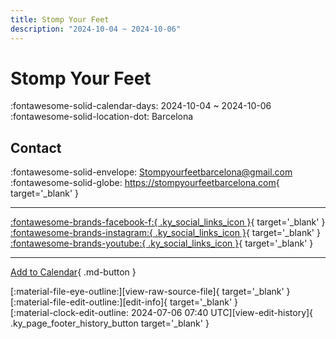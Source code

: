 ```yaml
---
title: Stomp Your Feet
description: "2024-10-04 ~ 2024-10-06"
---
```


# Stomp Your Feet 

:fontawesome-solid-calendar-days: 2024-10-04 ~ 2024-10-06  
:fontawesome-solid-location-dot: Barcelona  

## Contact

:fontawesome-solid-envelope: <Stompyourfeetbarcelona@gmail.com>  
:fontawesome-solid-globe: <https://stompyourfeetbarcelona.com>{ target='_blank' }  

---

 [:fontawesome-brands-facebook-f:{ .ky_social_links_icon }](https://www.facebook.com/StompYourFeetBarcelona){ target='_blank' } [:fontawesome-brands-instagram:{ .ky_social_links_icon }](https://instagram.com/stompyourfeetbarcelona){ target='_blank' } [:fontawesome-brands-youtube:{ .ky_social_links_icon }](https://youtube.com/@stompyourfeetbarcelona8477){ target='_blank' }

---

[Add to Calendar](https://swing.news/ics/2024/es_ES/stomp-your-feet-2024){ .md-button }

<div class="ky_page_footer" markdown>
<div class="ky_page_footer_trailing" markdown="span">
[:material-file-eye-outline:][view-raw-source-file]{ target='_blank' }
[:material-file-edit-outline:][edit-info]{ target='_blank' }
</div>
<div class="ky_page_footer_leading" markdown="span">
[:material-clock-edit-outline: 2024-07-06 07:40 UTC][view-edit-history]{ .ky_page_footer_history_button target='_blank' }
</div>
</div>

[view-raw-source-file]: https://github.com/swingdance/events/blob/main/2024/es_ES/stomp-your-feet-2024.json "View Raw Source File"
[edit-info]: https://github.com/swingdance/events/issues/new?assignees=&labels=update+event&projects=&template=03-update_entity.yml&title=%5B2024%2Fes_ES%5D%20Update%20Event%3A%20Stomp%20Your%20Feet&region=es_ES&year=2024&id=stomp-your-feet-2024&name=Stomp%20Your%20Feet&org_id= "Edit Info"

[view-edit-history]: https://github.com/swingdance/events/commits/main/2024/es_ES/stomp-your-feet-2024.json "View Edit History"

